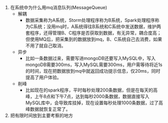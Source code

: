 1. 在系统中为什么用mq消息队列(MessageQueue)
   - 解耦
     - 数据采集称为A系统，Storm处理程序称为B系统，Spark处理程序称为C系统；没用mq时，A系统得往B系统和C系统中发送数据，维护两套程序，还得管理B、C程序是否获取到数据，有无异常，耦合度高；但使用MQ后，把采集到的数据放到mq，B、C系统自己去消费，如果不用了就自己取消。
   - 异步
     - 比如一条数据过来，需要写进mongoDB还要写入MySQL中，写入mongoDB需要300ms，写入MySQL需要300ms，用户需等待将近1s的时间，现在把数据放到mq中就返回成功提示信息，仅20ms，同时提高了用户体验。
   - 削峰
     - 比如现在的spark程序，平时每秒处理200条数据，但是在每天的高峰，上午8点和下午7点，达到每秒2000条数据，数据直接写入MySQL库中，会导致库挂掉，现在设置每秒处理1000条数据，过了高峰数据就恢复正常了。
2. 把有限时间放到主要考察的地方